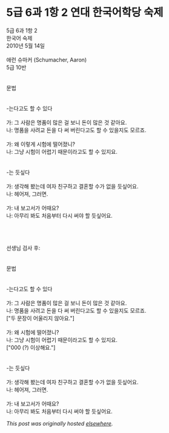 # 5급 6과 1항 2 연대 한국어학당 숙제

<div>
<p>5급 6과 1항 2<br>한국어 숙제<br>2010년 5월 14일<br><br>애런 슈마커 (Schumacher, Aaron)<br>5급 10반<br><br><br>문법<br><br><br>-는다고도 할 수 있다<br><br>가: 그 사람은 명품이 많은 걸 보니 돈이 많은 것 같아요.<br>나: 명품을 사려교 돈을 다 써 버린다고도 할 수 있을지도 모르죠.<br><br>가: 왜 이렇게 시험에 떨어졌니?<br>나: 그냥 시험이 어렵기 때문이라고도 할 수 있지요.<br><br><br>-는 듯싶다<br><br>가: 생각해 봤는데 여자 친구하고 결혼할 수가 없을 듯싶어요.<br>나: 헤어져, 그러면.<br><br>가: 내 보고서가 어때요?<br>나: 아무리 봐도 처음부터 다시 써야 할 듯싶어요.</p>
<div><br></div>
<div><br></div>
<div><br></div>
<div>선생님 검사 후:</div>
<div><br></div>
<div><br></div>
<div>문법<br><br><br>-는다고도 할 수 있다<br><br>가: 그 사람은 명품이 많은 걸 보니 돈이 많은 것 같아요.<br>나: 명품을 사려고 돈을 다 써 버린다고도 할 수 있을지도 모르죠.</div>
<div>["두 문장이 어울리지 않아요."]<br><br>가: 왜 시험에 떨어졌니?<br>나: 그냥 시험이 어렵기 때문이라고도 할 수 있지요.<br>["000 (?) 이상해요."]</div>
<div>
<br><br>-는 듯싶다<br><br>가: 생각해 봤는데 여자 친구하고 결혼할 수가 없을 듯싶어요.<br>나: 헤어져, 그러면.<br><br>가: 내 보고서가 어때요?<br>나: 아무리 봐도 처음부터 다시 써야 할 듯싶어요.</div>
</div>


*This post was originally hosted [elsewhere](http://planspace.blogspot.com/2010/05/5-6-1-2.html).*
